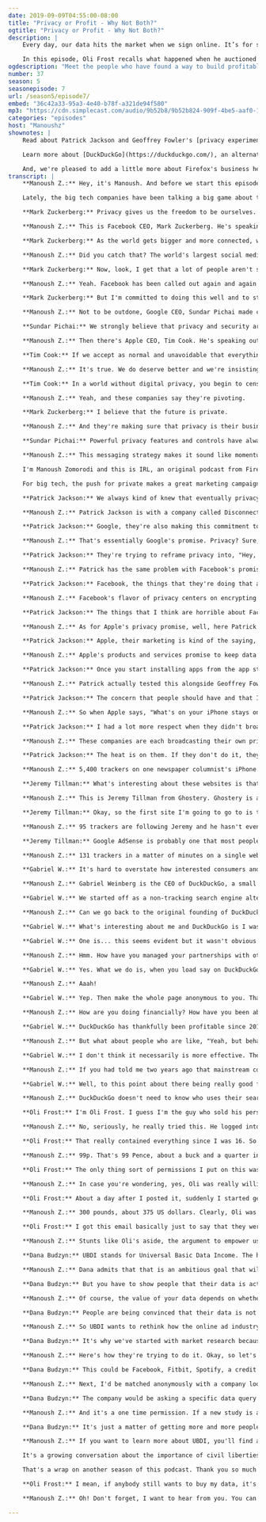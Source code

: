 ```yaml
---
date: 2019-09-09T04:55:00-08:00
title: "Privacy or Profit - Why Not Both?"
ogtitle: "Privacy or Profit - Why Not Both?"
description: |
    Every day, our data hits the market when we sign online. It’s for sale, and we’re left to wonder if tech companies will ever choose to protect our privacy rather than reap large profits with our information. But, is the choice — profit or privacy — a false dilemma? Meet the people who have built profitable tech businesses while also respecting your privacy. Fact check if Facebook and Google have really found religion in privacy. And, imagine a world where you could actually get paid to share your data.

    In this episode, Oli Frost recalls what happened when he auctioned his personal data on eBay. Jeremy Tillman from Ghostery reveals the scope of how much ad-tracking is really taking place online. Patrick Jackson at Disconnect.me breaks down Big Tech’s privacy pivot. DuckDuckGo’s Gabriel Weinberg explains why his private search engine has been profitable. And Dana Budzyn walks us through how her company, UBDI, hopes to give consumers the ability to sell their data for cash."
ogdescription: "Meet the people who have found a way to build profitable tech businesses while also respecting your privacy."
number: 37
season: 5
seasonepisode: 7
url: /season5/episode7/
embed: "36c42a33-95a3-4e40-b78f-a321de94f580"
mp3: "https://cdn.simplecast.com/audio/9b52b8/9b52b824-909f-4be5-aaf0-10f9e93c7818/36c42a33-95a3-4e40-b78f-a321de94f580/irl_s5_e07_privacy_profits_vfinal_nosurvey_tc.mp3"
categories: "episodes"
host: "Manoushz"
shownotes: |
    Read about Patrick Jackson and Geoffrey Fowler's [privacy experiment](https://www.washingtonpost.com/technology/2019/05/28/its-middle-night-do-you-know-who-your-iphone-is-talking/).

    Learn more about [DuckDuckGo](https://duckduckgo.com/), an alternative to Google search, at [duckduckgo.com](https://duckduckgo.com/).

    And, we're pleased to add a little more about Firefox's business here as well — one that puts user privacy first and is also profitable. Mozilla was founded as a community open source project in 1998, and currently consists of two organizations: the 501\(c)3 Mozilla Foundation, which backs emerging leaders and mobilizes citizens to create a global movement for the health of the internet; and its wholly owned subsidiary, the Mozilla Corporation, which creates Firefox products, advances public policy in support of internet user rights and explores new technologies that give people more control and privacy in their lives online. Firefox products have never — and never will ever — buy or sell user data. Because of its unique structure, Mozilla stands apart from its peers in the technology field as one of the most impactful and successful social enterprises in the world. Learn more about Mozilla and Firefox at [mozilla.org](https://www.mozilla.org/).
transcript: |
    **Manoush Z.:** Hey, it's Manoush. And before we start this episode, I need to ask you for some feedback. The IRL team and I are wondering what specific issues, questions, or stories you have about privacy, security, and online life. Please find a link to a short survey on the podcast website. It's in the show notes at irlpodcast.org. We don't share any of your data with anyone else and your answers go directly to the humans who make IRL. Irlpodcast.org, find the survey, talk to us about all things IRL. Okay, thank you.

    Lately, the big tech companies have been talking a big game about their commitment to privacy.

    **Mark Zuckerberg:** Privacy gives us the freedom to be ourselves.

    **Manoush Z.:** This is Facebook CEO, Mark Zuckerberg. He's speaking in a developers conference this spring.

    **Mark Zuckerberg:** As the world gets bigger and more connected, we need that sense of intimacy more than ever. That's why I believe that the future is private.

    **Manoush Z.:** Did you catch that? The world's largest social media company is going private or so says it's boss.

    **Mark Zuckerberg:** Now, look, I get that a lot of people aren't sure that we're serious about this. I know that we don't exactly have the strongest reputation on privacy right now to put it lightly.

    **Manoush Z.:** Yeah. Facebook has been called out again and again for breaching the privacy of its users. So yes, he's putting it lightly.

    **Mark Zuckerberg:** But I'm committed to doing this well and to starting a new chapter for our products.

    **Manoush Z.:** Not to be outdone, Google CEO, Sundar Pichai made clear this spring that they too are on board the privacy train.

    **Sundar Pichai:** We strongly believe that privacy and security are for everyone, not just a few. This is why powerful privacy features and controls have always been built into Google services. But we know our work on privacy and security is never done and we want to do more to stay ahead of constantly evolving user expectations.

    **Manoush Z.:** Then there's Apple CEO, Tim Cook. He's speaking out against tech companies and their data practices. Here he is giving a commencement speech at Stanford University in June.

    **Tim Cook:** If we accept as normal and unavoidable that everything in our lives can be aggregated, sold, or even leaked in the event of a hack, then we lose so much more than data. We lose the freedom to be human. We deserve better. You deserve better.

    **Manoush Z.:** It's true. We do deserve better and we're insisting we have rights to privacy and rights to understand how our data is used. And companies are finally maybe hearing us, or at least they say they are. This privacy messaging campaign certainly makes it feel like we're getting somewhere, like we've been heard.

    **Tim Cook:** In a world without digital privacy, you begin to censor yourself.

    **Manoush Z.:** Yeah, and these companies say they're pivoting.

    **Mark Zuckerberg:** I believe that the future is private.

    **Manoush Z.:** And they're making sure that privacy is their business.

    **Sundar Pichai:** Powerful privacy features and controls have always been built into Google services.

    **Manoush Z.:** This messaging strategy makes it sound like momentum is shifting towards protecting user privacy. Companies that depend on our data to be profitable are telling us that they can balance the imperative to satisfy us, their users, with the imperative to satisfy their revenue targets. So, have they changed? Did they discover that privacy is not only worthwhile but it's worth money?

    I'm Manoush Zomorodi and this is IRL, an original podcast from Firefox.

    For big tech, the push for private makes a great marketing campaign, but privacy has never been a PR move for Firefox. Firefox's success has never depended on collecting your personal information. The company's products are private by default. Your life is your business, not Firefox's. Learn more at firefox.com/join. Facebook, Google and Apple are the biggest examples of how companies build privacy into their respective public images. But look past the marketing message and you start to see that the word privacy means something different to each of them.

    **Patrick Jackson:** We always kind of knew that eventually privacy would pivot as a selling point.

    **Manoush Z.:** Patrick Jackson is with a company called Disconnect.me and Patrick is skeptical about the promises these companies are making.

    **Patrick Jackson:** Google, they're also making this commitment to privacy that you have full control and you can see everything that's happening, that they're doing with their data, and things like that. You're in control, you can delete it whenever.

    **Manoush Z.:** That's essentially Google's promise. Privacy? Sure, but it's up to the user to do the work. Patrick says it's a distraction from what is really going on in Silicon Valley.

    **Patrick Jackson:** They're trying to reframe privacy into, "Hey, this is what we allow you to manage with your data." But what about all Google's ad networks that track you all over the internet. They do it to serve you relevant ads. How do I get access to that data? Is that data queryable? Can I see how many times I've sent my data to you in the past 24 hours? Can I look at the content? None of that is exposed to a user.

    **Manoush Z.:** Patrick has the same problem with Facebook's promise.

    **Patrick Jackson:** Facebook, the things that they're doing that are good is kind of doubling down on encrypted messaging. I don't know if they're doing anything else that I would applaud them for.

    **Manoush Z.:** Facebook's flavor of privacy centers on encrypting our chats, offering closed groups, making it easier for people to choose who sees the posts they share. It's about what you do on the site. It does nothing to address the data collection concerns many of us actually have with Facebook.

    **Patrick Jackson:** The things that I think are horrible about Facebook's privacy is they don't touch on all of the tracking that goes on outside of Facebook. They don't tell you anything about data that they allow developers to send them.

    **Manoush Z.:** As for Apple's privacy promise, well, here Patrick sees a little more to like.

    **Patrick Jackson:** Apple, their marketing is kind of the saying, "What happens on your iPhone stays in your iPhone." They've done things that have helped privacy. If you use a iPhone with just the installed apps and you don't install any third party apps, it's an amazingly private and secure phone.

    **Manoush Z.:** Apple's products and services promise to keep data between you and your device. Except, Patrick says once you install a third party app that Apple doesn't control, well, their privacy promise is moot.

    **Patrick Jackson:** Once you start installing apps from the app store, that's when you get into this whole wild wild West of data and all of these companies pulling data off your phone and they're becoming very valuable companies because of this data.

    **Manoush Z.:** Patrick actually tested this alongside Geoffrey Fowler, a columnist at the Washington Post. Over the course of a week, they counted the number of trackers that were sucking up data from his phone. They counted over 5,400 of them.

    **Patrick Jackson:** The concern that people should have and that I have is, it's your data and you don't know the purpose of what that data is going to be used for. It's like, "good luck finding out where this data is going to end up."

    **Manoush Z.:** So when Apple says, "What's on your iPhone stays on your iPhone," it leaves Patrick feeling misled.

    **Patrick Jackson:** I had a lot more respect when they didn't broadcast it on billboards as a selling feature of their phone. That really kind of puts a target on them to do better, which they should. They should all aspire to do better.

    **Manoush Z.:** These companies are each broadcasting their own privacy message. None of them are entirely disingenuous. They each offer layers of control and ownership over our data that does help us manage our privacy, controls that we didn't have before. Patrick says we need to keep in mind that this PR effort that we're seeing and hearing, it's all because they want to protect their power positions, the role that they have in our online lives.

    **Patrick Jackson:** The heat is on them. If they don't do it, they're going to have competitors that will truly be about privacy.

    **Manoush Z.:** 5,400 trackers on one newspaper columnist's iPhone. It's no wonder that the online personal data market is worth hundreds of billions of dollars. This market is serviced by thousands of data collection companies, ad companies, and data brokers. They don't have privacy messages. They'd rather you not know they exist at all because many of these trackers work invisibly, unless you know where to look.

    **Jeremy Tillman:** What's interesting about these websites is that they're really a living, breathing ecosystem of trackers. It's not dissimilar to say your biome on your body, right? There's thousands of bacteria that are living on you that sort of live and die every single day. You just don't know that they're there.

    **Manoush Z.:** This is Jeremy Tillman from Ghostery. Ghostery is a piece of software for browsers that gives you control over ad trackers and other bits of code that follow you around on a website. Ghostery's tool lets you see who's spying on you and how massive this industry is because online, you are never alone.

    **Jeremy Tillman:** Okay, so the first site I'm going to go to is tmz.com. One, because I guess in my weaker moments it's fun to see the gossip that they have there. But it's also a pretty terrible website when it comes to trackers and ads and all sorts of stuff. Right now I'm loading the website. It's currently at 93 trackers and counting, 95.

    **Manoush Z.:** 95 trackers are following Jeremy and he hasn't even clicked on the first celebrity news story yet.

    **Jeremy Tillman:** Google AdSense is probably one that most people would recognize. But there's a lot of fairly obscure trackers that show up here. Something called SiteScout, something called Biddable, something called SpotXchange, something called Tribal Fusion. There's a lot of really sort of esoteric ad trackers that show up. A lot of these trackers are actually... we call them piggyback trackers because they're being invited to the website by other trackers. It's almost like you throw a party in high school, you invite 10 friends, they invite 10 friends, and they invite 10 friends and pretty soon it's out of control. Even as we're talking, we're now up to 131 trackers.

    **Manoush Z.:** 131 trackers in a matter of minutes on a single website. While some of them are benign, a video player trigger, a comments section plugin, the ad-based ones are either trying to collect his data or deliver ads based on data it already has about him. These trackers are one reality of today's internet, a network of tiny bits of code sniffing into every little bit of our personal information that might be worth a few cents, like panning for gold nuggets in a flowing river of data. The effort has made the fortunes of countless companies. Some of which we don't even know the names of. But there are alternatives, companies who are doing more than making privacy promises are talking up a big game. They've built privacy into their company by design having known all along that protecting our data, or better yet not collecting it at all, is actually a profitable business idea on its own.

    **Gabriel W.:** It's hard to overstate how interested consumers and Americans are in particular in protecting their privacy. I know this because we run a lot of national surveys. For the last two years running, data privacy has been the most pressing issue on American's minds.

    **Manoush Z.:** Gabriel Weinberg is the CEO of DuckDuckGo, a small company outside of Philadelphia with about 65 employees. The company handles about 40 million searches a day, but it does so without collecting any data from its users.

    **Gabriel W.:** We started off as a non-tracking search engine alternative to Google. We've been doing that for about a decade. But about a couple of years ago, we expanded to try to help people, protect them no matter where they go on the internet.

    **Manoush Z.:** Can we go back to the original founding of DuckDuckGo? What was going on in your head or your life that you were like, "I want to devote myself to making sure that it's possible for people to search the internet privately?"

    **Gabriel W.:** What's interesting about me and DuckDuckGo is I was not a privacy activist before DuckDuckGo. I actually started DuckDuckGo for a different reason, that I wanted to improve my own search results. Back in 2007, it's really hard to remember back then, but search was not as good and it didn't have things like instant answers and it had a lot of spam. So I actually started to solve those problems and not really thinking about sort of privacy as much, just thinking to improve the user experience. Search and privacy, as we talked about on the internet, was less of a harm at that time anyway. But after I started, I started to get some questions around search privacy and did my own investigation and found, lo and behold, two amazing things about the search market.

    **Gabriel W.:** One is... this seems evident but it wasn't obvious to me when I started, that search is literally the most private data on the internet because you just type in your most private thoughts into your search engine, your medical, financial, any kind of problem you have. Then the second, which is really interesting, is you actually don't need to track people to make money in search because the ads are actually based just off the keywords you type in. They're not based off as you as a person.

    **Manoush Z.:** Hmm. How have you managed your partnerships with other tech companies? My understanding is you partner with Microsoft Bing and Apple Maps to run some of your search results. Do you talk about your sort of philosophies on privacy with them? Does it affect how you're able to do business?

    **Gabriel W.:** Yes. What we do is, when you load say on DuckDuckGo a search result, we're getting that information from our own sources as well as many others. Like you mentioned, we actually partner with Apple for maps. For all of these partnerships, we proxy, so we effectively act as a VPN for you and call them on your behalf.

    **Manoush Z.:** Aaah!

    **Gabriel W.:** Yep. Then make the whole page anonymous to you. That has been challenging. We have to develop new technologies to do that in some cases and work with a partner closely, but it's worth it.

    **Manoush Z.:** How are you doing financially? How have you been able to stick with it as long as you have?

    **Gabriel W.:** DuckDuckGo has thankfully been profitable since 2014. It's this basis that advertising on the internet does not have to be anti-privacy. So DuckDuckGo is not anti-advertising. We make money also from advertising. It's just this kind of contextual advertising that we've been talking about where it's based on the content of the page and not you as a person. If you do that well, you can definitely be profitable online.

    **Manoush Z.:** But what about people who are like, "Yeah, but behavioral advertising. Knowing that Manoush went to Whole Foods earlier today, that it was raining in New York," all the other things, "She probably had to buy an umbrella." I don't know, whatever else that you might be able to glean from tracking me on my phone. Isn't that more effective?

    **Gabriel W.:** I don't think it necessarily is more effective. There's been some studies now that show... for example, a recent one came out that a publisher site only saw a 4% lift in revenue based on behavioral advertising. There was another survey that showed about a quarter of the advertisers polled or publishers polled saw actually a decrease in revenue using behavioral advertising versus contextual. That said, I take your point that not everybody is interested in completely getting rid of behavioral advertising. I think that's okay as long as there is a choice for people who want to opt out to do so.

    **Manoush Z.:** If you had told me two years ago that mainstream consumers would know anything about privacy, I would have laughed. Yet here we are where privacy is actually a selling point for companies. Do you feel like that is showing that there's an opportunity here, not just to protect people's data because it's the right thing to do, but because it's actually good for business?

    **Gabriel W.:** Well, to this point about there being really good for business to be pro privacy, there's a whole host of companies that are cropping up actively in like every single vertical that offer pretty compelling alternatives that are more private. There are some websites that list these. Well, a good one to go to is ethical.net which literally categorizes things across the board. So if you are a company that is trustworthy and you can convey that you have good privacy practices, you're going to attract more consumers. Consumers are really looking to flock to companies that they can trust.

    **Manoush Z.:** DuckDuckGo doesn't need to know who uses their search engine. They just want the business. But the internet is still very much dominated by data hungry services that do need personal information and make a lot of money. There are those who think that there's another way, that we can tackle this privacy problem by cutting out the middleman and simply selling our personal data ourselves.

    **Oli Frost:** I'm Oli Frost. I guess I'm the guy who sold his personal data on eBay or at least tried to.

    **Manoush Z.:** No, seriously, he really tried this. He logged into Facebook, downloaded a copy of his profile history and tried to sell it.

    **Oli Frost:** That really contained everything since I was 16. So it's back when I had a fringe and listened to Billy Talent and also a whole list of weird things that I'm interested in like gluten free diets, details on how many happy birthdays I get year-over-year. But it's really good data. They're some great chats in there, some great pictures of me. It should get a good price. I thought I'd put it on eBay starting at 99p, put it on a Sunday evening and just set off from there.

    **Manoush Z.:** 99p. That's 99 Pence, about a buck and a quarter in American money. The listing was called, All My Personal Facebook Data, and it offered Oli's info mostly unconditionally.

    **Oli Frost:** The only thing sort of permissions I put on this was that you'd get all of that data, you just weren't allowed to steal my identity and open a sweatshop with it.

    **Manoush Z.:** In case you're wondering, yes, Oli was really willing to sell his information. But no, he wasn't taking himself too seriously. Anyway, the listing kind of became a hot commodity.

    **Oli Frost:** About a day after I posted it, suddenly I started getting bids on it and in a few hours it was at 20 pounds and then it was up to 80 pounds and then there were more and more people bidding on it. By the end, after about a day, it had got to 300 pounds with 50 different people bidding on it.

    **Manoush Z.:** 300 pounds, about 375 US dollars. Clearly, Oli was on to something, even if it was just a bunch of people playing along with his privacy stunt, until the stunt was cut short.

    **Oli Frost:** I got this email basically just to say that they were... it had been taken down by eBay. I called them up and they basically kind of came up with this reason that... they said it might violate Facebook's terms and conditions, which is odd because it's supposed to be my data going into Facebook.

    **Manoush Z.:** Stunts like Oli's aside, the argument to empower users to profit directly from their data is gaining some traction. Earlier this year, California's governor Gavin Newsom suggested something called a data dividend for consumers, basically giving us a share of the profits from companies who make money off of our personal information. Beyond that, there is an emerging cottage industry of small companies experimenting with various ways that they might create a kind of consumer personal data exchange. One of the latest is called UBDI. Dana Budzyn is the CEO.

    **Dana Budzyn:** UBDI stands for Universal Basic Data Income. The hope is that we can actually generate enough revenue so people can get a cash income. We're aiming for $1,000 per month over time.

    **Manoush Z.:** Dana admits that that is an ambitious goal that will take time to reach.

    **Dana Budzyn:** But you have to show people that their data is actually worth something and you have to build that trust first.

    **Manoush Z.:** Of course, the value of your data depends on whether or not anyone is actually interested in buying it. Online, you can find estimates of the worth of one person's data ranging between half a cent to a few thousand dollars per person.

    **Dana Budzyn:** People are being convinced that their data is not that valuable, that this payout is going to be so small that it's not even worth their time to care.

    **Manoush Z.:** So UBDI wants to rethink how the online ad industry works and connect the consumer directly with the companies looking for insights. To do that, UBDI is starting small.

    **Dana Budzyn:** It's why we've started with market research because it's populations of less people.

    **Manoush Z.:** Here's how they're trying to do it. Okay, so let's say I signed up, installed the UBDI app. That would let me link my personal information from a number of sources.

    **Dana Budzyn:** This could be Facebook, Fitbit, Spotify, a credit card, right?

    **Manoush Z.:** Next, I'd be matched anonymously with a company looking to understand consumer behavior better. Now, I can choose how little or how much of my data to share or pass on the offer altogether. To be clear, UBDI doesn't actually see your data, it doesn't know who you are and it never can. It just connects you to the companies willing to pay for your data. The companies themselves also don't know who you are. They get anonymized and aggregated data that's tailored to what they want to know.

    **Dana Budzyn:** The company would be asking a specific data query like how much was being spent on Starbucks in a particular area. If I'm comfortable with that, I can swipe my finger and the data will be sent to the back end and I'll get cash which will transfer to my bank account and I can go spend it as I will.

    **Manoush Z.:** And it's a one time permission. If a new study is available, you decide again if you want to participate, swipe your finger to consent and the data is shared. Rinse, repeat and profit. UBDI's website claims that once they're up and running, a person could earn between five to $250 per research project.

    **Dana Budzyn:** It's just a matter of getting more and more people onto our platform and having companies willing to shift and pay their money directly to users instead of paying data brokers behind their backs.

    **Manoush Z.:** If you want to learn more about UBDI, you'll find a link in our episode show notes. UBDI is not the first to try and reimagine the relationship between consumers, companies, and private data. So far though, they're all experiments kind of stuck in beta mode, because here's the issue, as individuals, our data may not be worth that much. Companies make money from our information because they can collect millions of points of data from billions of us and they can slice all that data in infinite ways and sell it over and over again. Perhaps the only way to put a price tag on our privacy is collective. But look, privacy isn't about bankrupting Google or Facebook, it's about making sure we have the freedom to decide how we want our information to be used and shared.

    It's a growing conversation about the importance of civil liberties on the internet. It's about how governments and social norms can ensure we live in communities and countries that grant us autonomy, the freedom to express ourselves, and live lives without fear of surveillance or judgment. As consumers, we also hold a lot of power. If we demand that privacy is baked into the services we use, companies will understand that privacy is a feature, not a bug. As we've been reporting on all season, tech workers can show us how we can fight for our values. Regulators are flexing their muscles and holding companies accountable and ethically-run businesses and organizations prove that it is possible to have a safer, more human and more private online life.

    That's a wrap on another season of this podcast. Thank you so much for listening. I'm Manoush Zomorodi and this is IRL. Online life is real life. An original podcast from Firefox.

    **Oli Frost:** I mean, if anybody still wants to buy my data, it's stored on this USB key. There's a picture of my face on it and I'll just consider your offer on a case-by-case basis.

    **Manoush Z.:** Oh! Don't forget, I want to hear from you. You can find our short listener survey at irlpodcast.org. Thank you.

---
```

